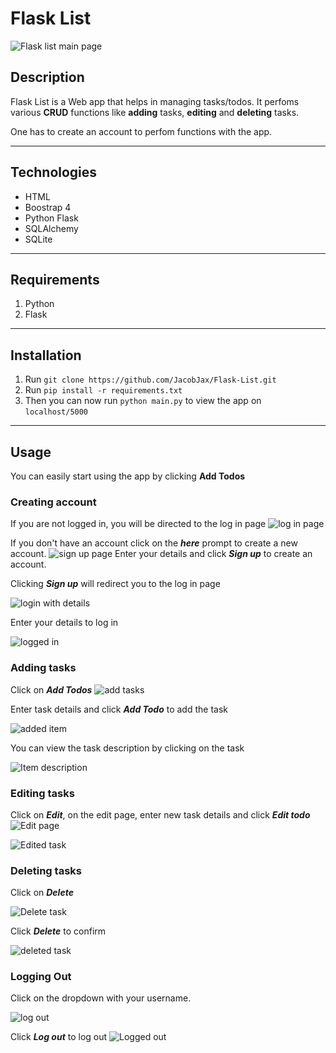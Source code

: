 # Flask List
![Flask list main page](illustrations/main_page.PNG)

## Description
Flask List is a Web app that helps in managing tasks/todos. It perfoms various **CRUD** functions like **adding** tasks, **editing** and **deleting** tasks.

One has to create an account to perfom functions with the app.
___

## Technologies
* HTML
* Boostrap 4
* Python Flask
* SQLAlchemy
* SQLite
___

## Requirements
1. Python
1. Flask
___

## Installation
1. Run `git clone https://github.com/JacobJax/Flask-List.git`
1. Run `pip install -r requirements.txt`
1. Then you can now run `python main.py` to view the app on `localhost/5000`
___

## Usage
You can easily start using the app by clicking **Add Todos**


### **Creating account**
If you are not logged in, you will be directed to the log in page
![log in page](illustrations/log_in.PNG)

If you don't have an account click on the _**here**_ prompt to create a new account.
![sign up page](illustrations/sign_up.PNG) 
Enter your details and click _**Sign up**_ to create an account.

Clicking _**Sign up**_ will redirect you to the log in page

![login with details](illustrations/login_w_details.PNG)

Enter your details to log in

![logged in](illustrations/main_l_page.PNG)

### **Adding tasks**
Click on _**Add Todos**_
![add tasks](illustrations/add_page.PNG)

Enter task details and click _**Add Todo**_ to add the task

![added item](illustrations/added_item.PNG)

You can view the task description by clicking on the task

![Item description](illustrations/expanded_item.PNG)

### **Editing tasks**
Click on _**Edit**_, on the edit page, enter new task details and click _**Edit todo**_
![Edit page](illustrations/edit_page.PNG)

![Edited task](illustrations/edited_page.PNG)


### **Deleting tasks**
Click on _**Delete**_

![Delete task](illustrations/delete_modal.PNG)

Click _**Delete**_ to confirm

![deleted task](illustrations/deleted_page.PNG)

### **Logging Out**
Click on the dropdown with your username. 

![log out](illustrations/logout.PNG)

Click _**Log out**_ to log out
![Logged out](illustrations/logeed_out.PNG)